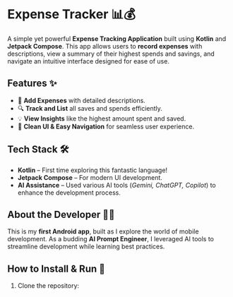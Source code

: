 # Expense Tracker 📊💰

A simple yet powerful **Expense Tracking Application** built using **Kotlin** and **Jetpack Compose**. This app allows users to **record expenses** with descriptions, view a summary of their highest spends and savings, and navigate an intuitive interface designed for ease of use.

## Features ✨
- 📌 **Add Expenses** with detailed descriptions.
- 🔍 **Track and List** all saves and spends efficiently.
- 💡 **View Insights** like the highest amount spent and saved.
- 🎨 **Clean UI & Easy Navigation** for seamless user experience.

## Tech Stack 🛠️
- **Kotlin** – First time exploring this fantastic language!
- **Jetpack Compose** – For modern UI development.
- **AI Assistance** – Used various AI tools (_Gemini, ChatGPT, Copilot_) to enhance the development process.

## About the Developer 👨‍💻
This is my **first Android app**, built as I explore the world of mobile development. As a budding **AI Prompt Engineer**, I leveraged AI tools to streamline development while learning best practices.

## How to Install & Run 🚀
1. Clone the repository:

